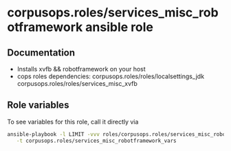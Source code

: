 # corpusops.roles/services_misc_robotframework ansible role
## Documentation

- Installs xvfb && robotframework on your host
- cops roles dependencies: corpusops.roles/roles/localsettings_jdk corpusops.roles/roles/services_misc_xvfb

## Role variables
To see variables for this role, call it directly via
```bash
ansible-playbook -l LIMIT -vvv roles/corpusops.roles/services_misc_robotframework/role.yml \
   -t corpusops.roles/services_misc_robotframework_vars
```
